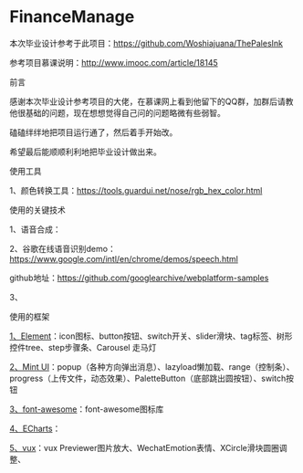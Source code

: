# FinanceManage

本次毕业设计参考于此项目：https://github.com/Woshiajuana/ThePalesInk

参考项目慕课说明：http://www.imooc.com/article/18145

前言

感谢本次毕业设计参考项目的大佬，在慕课网上看到他留下的QQ群，加群后请教他很基础的问题，现在想想觉得自己问的问题略微有些弱智。

磕磕绊绊地把项目运行通了，然后着手开始改。

希望最后能顺顺利利地把毕业设计做出来。

使用工具

1、颜色转换工具：https://tools.guardui.net/nose/rgb_hex_color.html

使用的关键技术

1、语音合成：

2、谷歌在线语音识别demo：https://www.google.com/intl/en/chrome/demos/speech.html

   github地址：https://github.com/googlearchive/webplatform-samples
   
3、

使用的框架

[1、Element](http://element-cn.eleme.io/#/zh-CN/component/icon)：icon图标、button按钮、switch开关、slider滑块、tag标签、树形控件tree、step步骤条、Carousel 走马灯

[2、Mint UI](http://mint-ui.github.io/#!/zh-cn)：popup（各种方向弹出消息）、lazyload懒加载、range（控制条）、progress（上传文件，动态效果）、PaletteButton（底部跳出圆按钮）、switch按钮

[3、font-awesome](https://fontawesome.com/how-to-use/js-component-packages)：font-awesome图标库

[4、ECharts](http://echarts.baidu.com/echarts2/doc/doc.html)：

[5、vux](https://doc.vux.li/zh-CN/)：vux Previewer图片放大、WechatEmotion表情、XCircle滑块圆圈调整、
